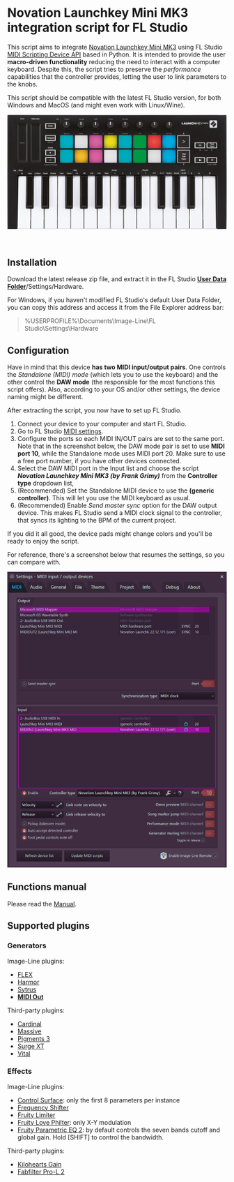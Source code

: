# Novation Launchkey Mini MK3 integration script for FL Studio

This script aims to integrate [Novation Launchkey Mini MK3](https://novationmusic.com/es/keys/launchkey-mini) using FL Studio [MIDI Scripting Device API](https://www.image-line.com/fl-studio-learning/fl-studio-online-manual/html/midi_scripting.htm) based in Python. It is intended to provide the user __macro-driven functionality__ reducing the need to interact with a computer keyboard.
Despite this, the script tries to preserve the _performance_ capabilities that the controller provides, letting the user to link parameters to the knobs.

This script should be compatible with the latest FL Studio version, for both Windows and MacOS (and might even work with Linux/Wine).

![Launchkey Mini MK3 front image](./Info/Launchkey%20Mini%20MK3.png)

&nbsp;

## Installation

Download the latest release zip file, and extract it in the FL Studio [__User Data Folder__](https://www.image-line.com/fl-studio-learning/fl-studio-online-manual/html/envsettings_files.htm#userdata)/Settings/Hardware.

For Windows, if you haven't modified FL Studio's default User Data Folder, you can copy this address and access it from the File Explorer address bar:
> %USERPROFILE%\Documents\Image-Line\FL Studio\Settings\Hardware

## Configuration

Have in mind that this device __has two MIDI input/output pairs__. One controls the _Standalone (MIDI) mode_ (which lets you to use the keyboard) and the other control the __DAW mode__ (the responsible for the most functions this script offers).
Also, according to your OS and/or other settings, the device naming might be different.

After extracting the script, you now have to set up FL Studio.

1. Connect your device to your computer and start FL Studio.
2. Go to FL Studio [MIDI settings](https://www.image-line.com/fl-studio-learning/fl-studio-online-manual/html/envsettings_midi.htm).
3. Configure the ports so each MIDI IN/OUT pairs are set to the same port. Note that in the screenshot below, the DAW mode pair is set to use __MIDI port 10__, while the Standalone mode uses MIDI port 20. Make sure to use a free port number, if you have other devices connected.
4. Select the DAW MIDI port in the Input list and choose the script ___Novation Launchkey Mini MK3 (by Frank Grimy)___ from the __Controller type__ dropdown list,
5. (Recommended) Set the Standalone MIDI device to use the __(generic controller)__. This will let you use the MIDI keyboard as usual.
6. (Recommended) Enable _Send master sync_ option for the DAW output device. This makes FL Studio send a MIDI clock signal to the controller, that syncs its lighting to the BPM of the current project.

If you did it all good, the device pads might change colors and you'll be ready to enjoy the script.

For reference, there's a screenshot below that resumes the settings, so you can compare with.

![Suggested MIDI settings](./Info/Suggested%20MIDI%20settings.png)

## Functions manual

Please read the [Manual](./Info/MANUAL.md).

## Supported plugins

### Generators

Image-Line plugins:

- [FLEX](https://www.image-line.com/fl-studio-learning/fl-studio-online-manual/html/plugins/FLEX.htm)
- [Harmor](https://www.image-line.com/fl-studio-learning/fl-studio-online-manual/html/plugins/Harmor.htm)
- [Sytrus](https://www.image-line.com/fl-studio-learning/fl-studio-online-manual/html/plugins/Sytrus.htm)
- [__MIDI Out__](https://www.image-line.com/fl-studio-learning/fl-studio-online-manual/html/plugins/MIDI%20Out.htm)

Third-party plugins:

- [Cardinal](https://github.com/DISTRHO/Cardinal)
- [Massive](https://www.native-instruments.com/en/products/komplete/synths/massive/)
- [Pigments 3](https://www.arturia.com/products/software-instruments/pigments/overview)
- [Surge XT](https://surge-synthesizer.github.io/)
- [Vital](https://vital.audio/)

### Effects

Image-Line plugins:

- [Control Surface](https://www.image-line.com/fl-studio-learning/fl-studio-online-manual/html/plugins/Control%20Surface.htm): only the first 8 parameters per instance
- [Frequency Shifter](https://www.image-line.com/fl-studio-learning/fl-studio-online-manual/html/plugins/Frequency%20Shifter.htm)
- [Fruity Limiter](https://www.image-line.com/fl-studio-learning/fl-studio-online-manual/html/plugins/Fruity%20Limiter.htm)
- [Fruity Love Philter](https://www.image-line.com/fl-studio-learning/fl-studio-online-manual/html/plugins/Fruity%20Love%20Philter.htm): only X-Y modulation
- [Fruity Parametric EQ 2](https://www.image-line.com/fl-studio-learning/fl-studio-online-manual/html/plugins/Fruity%20Parametric%20EQ%202.htm): by default controls the seven bands cutoff and global gain. Hold [SHIFT] to control the bandwidth.

Third-party plugins:

- [Kilohearts Gain](https://kilohearts.com/products/gain)
- [Fabfilter Pro-L 2](https://www.fabfilter.com/products/pro-l-2-limiter-plug-in)
